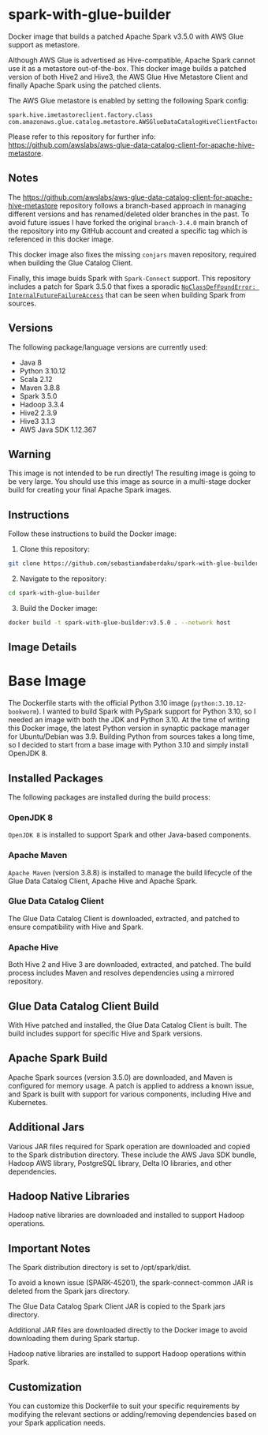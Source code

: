 # spark-with-glue-builder
Docker image that builds a patched Apache Spark v3.5.0 with AWS Glue support as metastore.

Although AWS Glue is advertised as Hive-compatible, Apache Spark cannot use it as a metastore out-of-the-box. This docker image builds a patched version of both Hive2 and Hive3, the AWS Glue Hive Metastore Client and finally Apache Spark using the patched clients.

The AWS Glue metastore is enabled by setting the following Spark config:
```
spark.hive.imetastoreclient.factory.class com.amazonaws.glue.catalog.metastore.AWSGlueDataCatalogHiveClientFactory
```

Please refer to this repository for further info: https://github.com/awslabs/aws-glue-data-catalog-client-for-apache-hive-metastore.

## Notes
The https://github.com/awslabs/aws-glue-data-catalog-client-for-apache-hive-metastore repository follows a branch-based approach in managing different versions and has renamed/deleted older branches in the past. To avoid future issues I have forked the original `branch-3.4.0` main branch of the repository into my GitHub account and created a specific tag which is referenced in this docker image.

This docker image also fixes the missing `conjars` maven repository, required when building the Glue Catalog Client.

Finally, this image buids Spark with `Spark-Connect` support. This repository includes a patch for Spark 3.5.0 that fixes a sporadic [`NoClassDefFoundError: InternalFutureFailureAccess`](https://issues.apache.org/jira/browse/SPARK-45201) that can be seen when building Spark from sources.

## Versions
The following package/language versions are currently used:
* Java 8
* Python 3.10.12
* Scala 2.12
* Maven 3.8.8
* Spark 3.5.0
* Hadoop 3.3.4
* Hive2 2.3.9
* Hive3 3.1.3
* AWS Java SDK 1.12.367

## Warning
This image is not intended to be run directly! The resulting image is going to be very large. You should use this image as source in a multi-stage docker build for creating your final Apache Spark images.


## Instructions
Follow these instructions to build the Docker image:

1. Clone this repository:
```bash
git clone https://github.com/sebastiandaberdaku/spark-with-glue-builder.git
```

2. Navigate to the repository:
```bash
cd spark-with-glue-builder
```

3. Build the Docker image:
```bash
docker build -t spark-with-glue-builder:v3.5.0 . --network host
```

## Image Details
# Base Image
The Dockerfile starts with the official Python 3.10 image (`python:3.10.12-bookworm`). I wanted to build Spark with PySpark support for Python 3.10, so I needed an image with both the JDK and Python 3.10. At the time of writing this Docker image, the latest Python version in synaptic package manager for Ubuntu/Debian was 3.9. Building Python from sources takes a long time, so I decided to start from a base image with Python 3.10 and simply install OpenJDK 8.

## Installed Packages
The following packages are installed during the build process:

### OpenJDK 8
`OpenJDK 8` is installed to support Spark and other Java-based components.

### Apache Maven
`Apache Maven` (version 3.8.8) is installed to manage the build lifecycle of the Glue Data Catalog Client, Apache Hive and Apache Spark.

### Glue Data Catalog Client
The Glue Data Catalog Client is downloaded, extracted, and patched to ensure compatibility with Hive and Spark.

### Apache Hive
Both Hive 2 and Hive 3 are downloaded, extracted, and patched. The build process includes Maven and resolves dependencies using a mirrored repository.

## Glue Data Catalog Client Build
With Hive patched and installed, the Glue Data Catalog Client is built. The build includes support for specific Hive and Spark versions.

## Apache Spark Build
Apache Spark sources (version 3.5.0) are downloaded, and Maven is configured for memory usage. A patch is applied to address a known issue, and Spark is built with support for various components, including Hive and Kubernetes.

## Additional Jars
Various JAR files required for Spark operation are downloaded and copied to the Spark distribution directory. These include the AWS Java SDK bundle, Hadoop AWS library, PostgreSQL library, Delta IO libraries, and other dependencies.

## Hadoop Native Libraries
Hadoop native libraries are downloaded and installed to support Hadoop operations.

## Important Notes
The Spark distribution directory is set to /opt/spark/dist.

To avoid a known issue (SPARK-45201), the spark-connect-common JAR is deleted from the Spark jars directory.

The Glue Data Catalog Spark Client JAR is copied to the Spark jars directory.

Additional JAR files are downloaded directly to the Docker image to avoid downloading them during Spark startup.

Hadoop native libraries are installed to support Hadoop operations within Spark.

## Customization
You can customize this Dockerfile to suit your specific requirements by modifying the relevant sections or adding/removing dependencies based on your Spark application needs.
